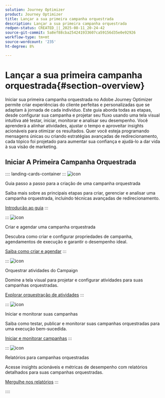 ```yaml
---
solution: Journey Optimizer
product: Journey Optimizer
title: Lançar a sua primeira campanha orquestrada
description: Lançar a sua primeira campanha orquestrada
redpen-status: CREATED_||_2025-08-11_20-24-42
source-git-commit: 5a8ef88cba254241933607ca59156d35e0e92926
workflow-type: tm+mt
source-wordcount: '235'
ht-degree: 8%

---
```



# Lançar a sua primeira campanha orquestrada{#section-overview}

Iniciar sua primeira campanha orquestrada no Adobe Journey Optimizer permite criar experiências do cliente perfeitas e personalizadas que se adaptam à jornada de cada indivíduo. Este guia aborda todas as etapas, desde configurar sua campanha e projetar seu fluxo usando uma tela visual intuitiva até testar, iniciar, monitorar e analisar seu desempenho. Você aprenderá a alinhar atividades, ajustar o tempo e aproveitar insights acionáveis para otimizar os resultados. Quer você esteja programando mensagens únicas ou criando estratégias avançadas de redirecionamento, cada tópico foi projetado para aumentar sua confiança e ajudá-lo a dar vida à sua visão de marketing.

## Iniciar A Primeira Campanha Orquestrada

:::: landing-cards-container
:::
![icon](https://cdn.experienceleague.adobe.com/icons/circle-play.svg)

Guia passo a passo para a criação de uma campanha orquestrada

Saiba mais sobre as principais etapas para criar, gerenciar e analisar uma campanha orquestrada, incluindo técnicas avançadas de redirecionamento.

[Introdução ao guia](../using/orchestrated/gs-campaign-creation.md)
:::

:::
![icon](https://cdn.experienceleague.adobe.com/icons/list-check.svg)

Criar e agendar uma campanha orquestrada

Descubra como criar e configurar propriedades de campanha, agendamentos de execução e garantir o desempenho ideal.

[Saiba como criar e agendar](../using/orchestrated/create-orchestrated-campaign.md)
:::

:::
![icon](https://cdn.experienceleague.adobe.com/icons/code-branch.svg)

Orquestrar atividades do Campaign

Domine a tela visual para projetar e configurar atividades para suas campanhas orquestradas.

[Explorar orquestração de atividades](../using/orchestrated/orchestrate-activities.md)
:::

:::
![icon](https://cdn.experienceleague.adobe.com/icons/gear.svg)

Iniciar e monitorar suas campanhas

Saiba como testar, publicar e monitorar suas campanhas orquestradas para uma execução bem-sucedida.

[Iniciar e monitorar campanhas](../using/orchestrated/start-monitor-campaigns.md)
:::

:::
![icon](https://cdn.experienceleague.adobe.com/icons/chart-line.svg)

Relatórios para campanhas orquestradas

Acesse insights acionáveis e métricas de desempenho com relatórios detalhados para suas campanhas orquestradas.

[Mergulhe nos relatórios](../using/orchestrated/reporting-campaigns.md)
:::

::::
